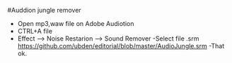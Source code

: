 #Auddion jungle remover
- Open mp3,waw file on Adobe Audiotion
- CTRL+A file
- Effect --> Noise Restarion --> Sound Remover
-Select file .srm https://github.com/ubden/editorial/blob/master/AudioJungle.srm
-That ok.
